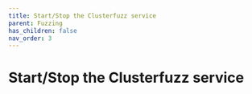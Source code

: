 ```yaml
---
title: Start/Stop the Clusterfuzz service
parent: Fuzzing
has_children: false
nav_order: 3
---
```


# Start/Stop the Clusterfuzz service